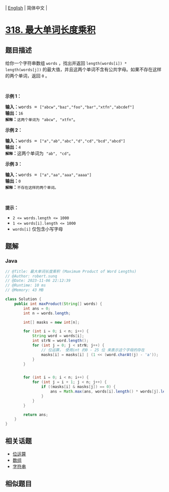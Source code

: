 
| [English](README_EN.md) | 简体中文 |

# [318. 最大单词长度乘积](https://leetcode.cn//problems/maximum-product-of-word-lengths/)

## 题目描述

<p>给你一个字符串数组&nbsp;<code>words</code> ，找出并返回 <code>length(words[i]) * length(words[j])</code>&nbsp;的最大值，并且这两个单词不含有公共字母。如果不存在这样的两个单词，返回 <code>0</code> 。</p>

<p>&nbsp;</p>

<p><strong>示例&nbsp;1：</strong></p>

<pre>
<strong>输入：</strong>words = <code>["abcw","baz","foo","bar","xtfn","abcdef"]</code>
<strong>输出：</strong><code>16 
<strong>解释</strong></code><strong>：</strong><code>这两个单词为<strong> </strong>"abcw", "xtfn"</code>。</pre>

<p><strong>示例 2：</strong></p>

<pre>
<strong>输入：</strong>words = <code>["a","ab","abc","d","cd","bcd","abcd"]</code>
<strong>输出：</strong><code>4 
<strong>解释</strong></code><strong>：</strong>这两个单词为 <code>"ab", "cd"</code>。</pre>

<p><strong>示例 3：</strong></p>

<pre>
<strong>输入：</strong>words = <code>["a","aa","aaa","aaaa"]</code>
<strong>输出：</strong><code>0 
<strong>解释</strong></code><strong>：</strong><code>不存在这样的两个单词。</code>
</pre>

<p>&nbsp;</p>

<p><strong>提示：</strong></p>

<ul>
	<li><code>2 &lt;= words.length &lt;= 1000</code></li>
	<li><code>1 &lt;= words[i].length &lt;= 1000</code></li>
	<li><code>words[i]</code>&nbsp;仅包含小写字母</li>
</ul>


## 题解


### Java

```Java
// @Title: 最大单词长度乘积 (Maximum Product of Word Lengths)
// @Author: robert.sunq
// @Date: 2023-11-06 22:12:39
// @Runtime: 10 ms
// @Memory: 43 MB

class Solution {
    public int maxProduct(String[] words) {
        int ans = 0;
        int n = words.length;

        int[] masks = new int[n];

        for (int i = 0; i < n; i++) {
            String word = words[i];
            int strN = word.length();
            for (int j = 0; j < strN; j++) {
                // 位运算， 使用int 的0 - 25 位 来表示这个字母的存在
                masks[i] = masks[i] | (1 << (word.charAt(j) - 'a'));
            }
        }


        for (int i = 0; i < n; i++) {
            for (int j = i + 1; j < n; j++) {
                if ((masks[i] & masks[j]) == 0) {
                    ans = Math.max(ans, words[i].length() * words[j].length());
                }
            }
        }

        return ans;
    }
}
```



## 相关话题

- [位运算](https://leetcode.cn//tag/bit-manipulation)
- [数组](https://leetcode.cn//tag/array)
- [字符串](https://leetcode.cn//tag/string)

## 相似题目



